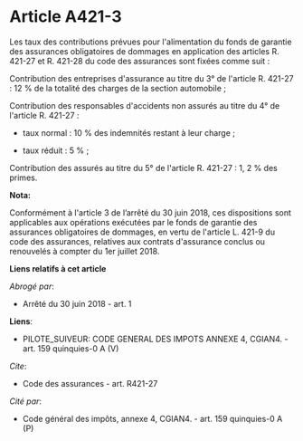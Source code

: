 # Article A421-3

Les taux des contributions prévues pour l'alimentation du fonds de garantie des assurances obligatoires de dommages en
application des articles R. 421-27 et R. 421-28 du code des assurances sont fixées comme suit :

Contribution des entreprises d'assurance au titre du 3° de l'article R. 421-27 : 12 % de la totalité des charges de la
section automobile ;

Contribution des responsables d'accidents non assurés au titre du 4° de l'article R. 421-27 :

- taux normal : 10 % des indemnités restant à leur charge ;

- taux réduit : 5 % ;

Contribution des assurés au titre du 5° de l'article R. 421-27 : 1, 2 % des primes.

**Nota:**

Conformément à l'article 3 de l’arrêté du 30 juin 2018, ces dispositions sont applicables aux opérations exécutées par le
fonds de garantie des assurances obligatoires de dommages, en vertu de l'article L. 421-9 du code des assurances, relatives
aux contrats d'assurance conclus ou renouvelés à compter du 1er juillet 2018.

**Liens relatifs à cet article**

_Abrogé par_:

  - Arrêté du 30 juin 2018 - art. 1

**Liens**:

  - PILOTE_SUIVEUR: CODE GENERAL DES IMPOTS ANNEXE 4, CGIAN4. - art. 159 quinquies-0 A (V)

_Cite_:

  - Code des assurances - art. R421-27

_Cité par_:

  - Code général des impôts, annexe 4, CGIAN4. - art. 159 quinquies-0 A (P)
